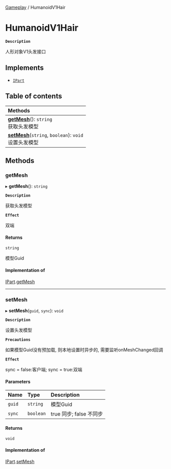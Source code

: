 [Gameplay](../modules/Gameplay.Gameplay.md) / HumanoidV1Hair

# HumanoidV1Hair <Badge type="tip" text="Class" />

**`Description`**

人形对象V1头发接口

## Implements

- [`IPart`](../interfaces/Gameplay.IPart.md)

## Table of contents

| Methods |
| :-----|
| **[getMesh](Gameplay.HumanoidV1Hair.md#getmesh)**(): `string` <br> 获取头发模型|
| **[setMesh](Gameplay.HumanoidV1Hair.md#setmesh)**(`string`, `boolean`): `void` <br> 设置头发模型|

## Methods

### getMesh

▸ **getMesh**(): `string`

**`Description`**

获取头发模型

**`Effect`**

双端

#### Returns

`string`

模型Guid

#### Implementation of

[IPart](../interfaces/Gameplay.IPart.md).[getMesh](../interfaces/Gameplay.IPart.md#getmesh)

___

### setMesh

▸ **setMesh**(`guid`, `sync`): `void`

**`Description`**

设置头发模型

**`Precautions`**

如果模型Guid没有预加载, 则本地设置时异步的, 需要监听onMeshChanged回调

**`Effect`**

sync = false:客户端;
sync = true:双端

#### Parameters

| Name | Type | Description |
| :------ | :------ | :------ |
| `guid` | `string` | 模型Guid |
| `sync` | `boolean` | true 同步; false 不同步 |

#### Returns

`void`

#### Implementation of

[IPart](../interfaces/Gameplay.IPart.md).[setMesh](../interfaces/Gameplay.IPart.md#setmesh)
